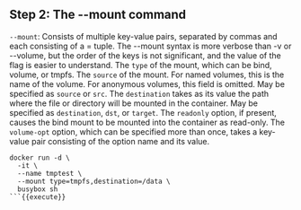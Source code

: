 ## Step 2: The --mount command

`--mount`: Consists of multiple key-value pairs, separated by commas and each consisting of a <key>=<value> tuple. The --mount syntax is more verbose than -v or --volume, but the order of the keys is not significant, and the value of the flag is easier to understand.
The `type` of the mount, which can be bind, volume, or tmpfs.
The `source` of the mount. For named volumes, this is the name of the volume. For anonymous volumes, this field is omitted. May be specified as `source` or `src`.
The `destination` takes as its value the path where the file or directory will be mounted in the container. May be specified as `destination`, `dst`, or `target`.
The `readonly` option, if present, causes the bind mount to be mounted into the container as read-only.
The `volume-opt` option, which can be specified more than once, takes a key-value pair consisting of the option name and its value.

```
docker run -d \
  -it \
  --name tmptest \
  --mount type=tmpfs,destination=/data \
  busybox sh
```{{execute}}

